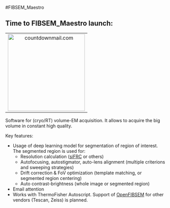 #FIBSEM_Maestro
## Time to FIBSEM_Maestro launch:
<table width="100%" cellspacing="0" cellpadding="0"><tbody><tr><td align="center"><img src="https://i.countdownmail.com/3mm90t.gif" style="display:inline-block!important;width:241px;" border="0" alt="countdownmail.com"/></td></tr></tbody></table> 

Software for (cryo/RT) volume-EM acquisition. It allows to acquire the big volume in constant high quality.  

Key features:
- Usage of deep learning model for segmentation of region of interest. The segmented region is used for:
  - Resolution calculation ([siFRC](https://github.com/prabhatkc/siFRC) or others)
  - Autofocusing, autostigmator, auto-lens alignment (multiple criterions and sweeping strategies)
  - Drift correction & FoV optimization (template matching, or segmented region centering)
  - Auto contrast-brightness (whole image or segmented region)
- Email attention
- Works with ThermoFisher Autoscript. Support of [OpenFIBSEM](https://github.com/DeMarcoLab/fibsem) for other vendors (Tescan, Zeiss) is planned.
